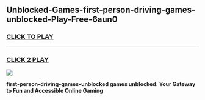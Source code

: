 
## Unblocked-Games-first-person-driving-games-unblocked-Play-Free-6aun0
<h3>
<a href="https://premium76.site?title=first-person-driving-games-unblocked&ref=17A">CLICK TO PLAY</a></h3>
<hr>

<h3>
<a href="https://premium76.site?title=first-person-driving-games-unblocked&ref=17A">CLICK 2 PLAY</a>
  
</h3>

<a href="https://premium76.site?title=first-person-driving-games-unblocked&ref=17A"><img src="https://clearcache.store/games.png"></a>


**first-person-driving-games-unblocked games unblocked: Your Gateway to Fun and Accessible Online Gaming**
